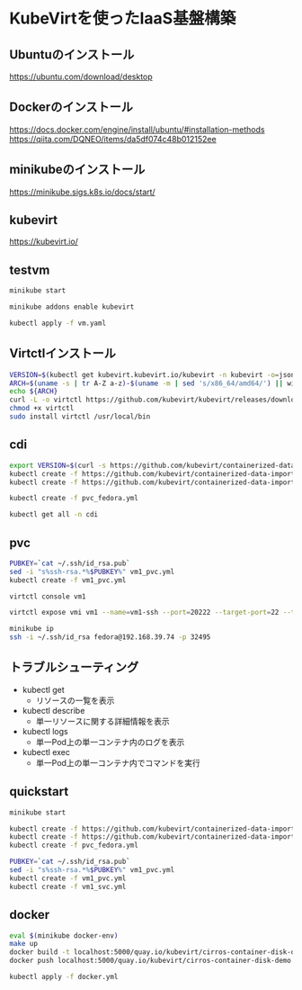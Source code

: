 # KubeVirtを使ったIaaS基盤構築

## Ubuntuのインストール
https://ubuntu.com/download/desktop

## Dockerのインストール
https://docs.docker.com/engine/install/ubuntu/#installation-methods
https://qiita.com/DQNEO/items/da5df074c48b012152ee

## minikubeのインストール
https://minikube.sigs.k8s.io/docs/start/

## kubevirt
https://kubevirt.io/

## testvm
```sh
minikube start

minikube addons enable kubevirt

kubectl apply -f vm.yaml
```

## Virtctlインストール
```sh
VERSION=$(kubectl get kubevirt.kubevirt.io/kubevirt -n kubevirt -o=jsonpath="{.status.observedKubeVirtVersion}")
ARCH=$(uname -s | tr A-Z a-z)-$(uname -m | sed 's/x86_64/amd64/') || windows-amd64.exe
echo ${ARCH}
curl -L -o virtctl https://github.com/kubevirt/kubevirt/releases/download/${VERSION}/virtctl-${VERSION}-${ARCH}
chmod +x virtctl
sudo install virtctl /usr/local/bin
```

## cdi
```sh
export VERSION=$(curl -s https://github.com/kubevirt/containerized-data-importer/releases/latest | grep -o "v[0-9]\.[0-9]*\.[0-9]*")
kubectl create -f https://github.com/kubevirt/containerized-data-importer/releases/download/$VERSION/cdi-operator.yaml
kubectl create -f https://github.com/kubevirt/containerized-data-importer/releases/download/$VERSION/cdi-cr.yaml

kubectl create -f pvc_fedora.yml

kubectl get all -n cdi
```

## pvc
```sh
PUBKEY=`cat ~/.ssh/id_rsa.pub`
sed -i "s%ssh-rsa.*%$PUBKEY%" vm1_pvc.yml
kubectl create -f vm1_pvc.yml

virtctl console vm1

virtctl expose vmi vm1 --name=vm1-ssh --port=20222 --target-port=22 --type=NodePort

minikube ip
ssh -i ~/.ssh/id_rsa fedora@192.168.39.74 -p 32495
```

## トラブルシューティング
- kubectl get
    - リソースの一覧を表示
- kubectl describe
    - 単一リソースに関する詳細情報を表示
- kubectl logs
    - 単一Pod上の単一コンテナ内のログを表示
- kubectl exec
    - 単一Pod上の単一コンテナ内でコマンドを実行

## quickstart
```sh
minikube start

kubectl create -f https://github.com/kubevirt/containerized-data-importer/releases/download/v1.48.1/cdi-operator.yaml
kubectl create -f https://github.com/kubevirt/containerized-data-importer/releases/download/v1.48.1/cdi-cr.yaml
kubectl create -f pvc_fedora.yml

PUBKEY=`cat ~/.ssh/id_rsa.pub`
sed -i "s%ssh-rsa.*%$PUBKEY%" vm1_pvc.yml
kubectl create -f vm1_pvc.yml
kubectl create -f vm1_svc.yml
```

## docker
```sh
eval $(minikube docker-env)
make up
docker build -t localhost:5000/quay.io/kubevirt/cirros-container-disk-demo .
docker push localhost:5000/quay.io/kubevirt/cirros-container-disk-demo

kubectl apply -f docker.yml
```
